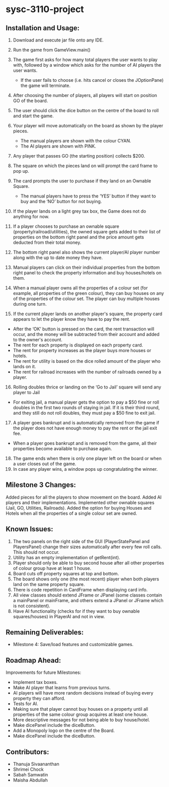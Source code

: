 # sysc-3110-project

## Installation and Usage:

1. Download and execute jar file onto any IDE.
2. Run the game from GameView.main()
3. The game first asks for how many total players the user wants to play with, followed by a window which asks for the number of AI players the user wants.
   * If the user fails to choose (i.e. hits cancel or closes the JOptionPane) the game will terminate.
4. After choosing the number of players, all players will start on position GO of the board.
5. The user should click the dice button on the centre of the board to roll and start the game.
6. Your player will move automatically on the board as shown by the player pieces.
   * The manual players are shown with the colour CYAN.
   * The AI players are shown with PINK.
7. Any player that passes GO (the starting position) collects $200.
8. The square on which the pieces land on will prompt the card frame to pop up.
9. The card prompts the user to purchase if they land on an Ownable Square.                                                                                             
   * The manual players have to press the ‘YES’ button if they want to buy and the ‘NO’ button for not buying.
   
10. If the player lands on a light grey tax box, the Game does not do anything for now.
11. If a player chooses to purchase an ownable square (property/railroad/utilities), the owned square gets added to their list of properties on the bottom right panel and the price amount gets deducted from their total money.
12. The bottom right panel also shows the current player/AI player number along with the up to date money they have.
13. Manual players can click on their individual properties from the bottom right panel to check the property information and buy houses/hotels on them.
14. When a manual player owns all the properties of a colour set (for example, all properties of the green colour), they can buy houses on any of the properties of the colour set. The player can buy multiple houses during one turn.
15. If the current player lands on another player's square, the property card appears to let the player know they have to pay the rent.
   * After the ‘OK’ button is pressed on the card, the rent transaction will occur, and the money will be subtracted from their account and added to the owner's  account.
   * The rent for each property is displayed on each property card.
   * The rent for property increases as the player buys more houses or hotels.
   * The rent for utility is based on the dice rolled amount of the player who lands on it.
   * The rent for railroad increases with the number of railroads owned by a player.
16. Rolling doubles thrice or landing on the ‘Go to Jail’ square will send any player to Jail
   * For exiting jail, a manual player gets the option to pay a $50 fine or roll doubles in the first two rounds of staying in jail. If it is their third round, and they still do not roll doubles, they must pay a $50 fine to exit jail.
17. A player goes bankrupt and is automatically removed from the game if the player does not have enough money to pay the rent or the jail exit fee.
   * When a player goes bankrupt and is removed from the game, all their properties become available to purchase again.
18. The game ends when there is only one player left on the board or when a user closes out of the game.
19. In case any player wins, a window pops up congratulating the winner. 


## Milestone 3 Changes:

Added pieces for all the players to show movement on the board.
Added AI players and their implementations.
Implemented other ownable squares (Jail, GO, Utilities, Railroads).
Added the option for buying Houses and Hotels when all the properties of a single colour set are owned.


## Known Issues:


1. The two panels on the right side of the GUI (PlayerStatePanel and PlayersPanel) change their sizes automatically after every few roll calls. This should not occur.
2. Utility has an empty implementation of getRent(int).
3. Player should only be able to buy second house after all other properties of colour group have at least 1 house.
4. Board cuts off property squares at top and bottom.
5. The board shows only one (the most recent) player when both players land on the same property square.
6. There is code repetition in CardFrame when displaying card info.
7. All view classes should extend JFrame or JPanel (some classes contain a mainPanel or mainFrame, and others extend a JPanel or JFrame which is not consistent).
8. Have AI functionality (checks for if they want to buy ownable squares/houses) in PlayerAI and not in view.


## Remaining Deliverables:

* Milestone 4: Save/load features and customizable games.

## Roadmap Ahead:

Improvements for future Milestones:
 
* Implement tax boxes.
* Make AI player that learns from previous turns.
* AI players will have more random decisions instead of buying every property they can afford.
* Tests for AI.
* Making sure that player cannot buy houses on a property until all properties of the same colour group acquires at least one house.
* More descriptive messages for not being able to buy house/hotel.
* Make dicePanel include the diceButton.
* Add a Monopoly logo on the centre of the Board.
* Make dicePanel include the diceButton.

## Contributors:

* Thanuja Sivaananthan
* Shrimei Chock
* Sabah Samwatin
* Maisha Abdullah
